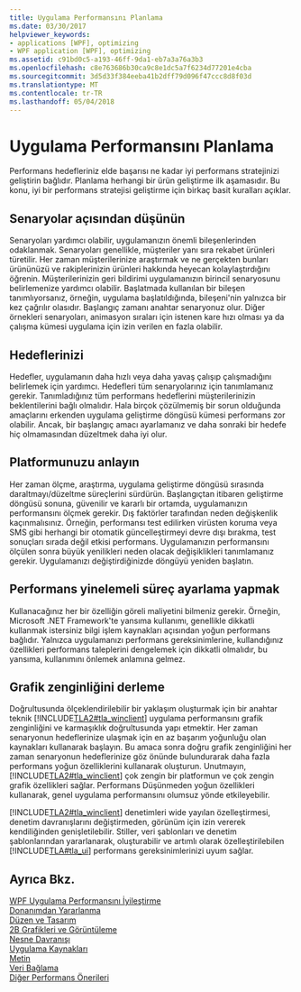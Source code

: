 ```yaml
---
title: Uygulama Performansını Planlama
ms.date: 03/30/2017
helpviewer_keywords:
- applications [WPF], optimizing
- WPF application [WPF], optimizing
ms.assetid: c91bd0c5-a193-46ff-9da1-eb7a3a76a3b3
ms.openlocfilehash: c8e763686b30ca9c8e1dc5a7f6234d77201e4cba
ms.sourcegitcommit: 3d5d33f384eeba41b2dff79d096f47ccc8d8f03d
ms.translationtype: MT
ms.contentlocale: tr-TR
ms.lasthandoff: 05/04/2018
---
```

# <a name="planning-for-application-performance"></a>Uygulama Performansını Planlama
Performans hedefleriniz elde başarısı ne kadar iyi performans stratejinizi geliştirin bağlıdır. Planlama herhangi bir ürün geliştirme ilk aşamasıdır. Bu konu, iyi bir performans stratejisi geliştirme için birkaç basit kuralları açıklar.  
  
## <a name="think-in-terms-of-scenarios"></a>Senaryolar açısından düşünün  
 Senaryoları yardımcı olabilir, uygulamanızın önemli bileşenlerinden odaklanmak. Senaryoları genellikle, müşteriler yanı sıra rekabet ürünleri türetilir. Her zaman müşterilerinize araştırmak ve ne gerçekten bunları ürününüzü ve rakiplerinizin ürünleri hakkında heyecan kolaylaştırdığını öğrenin. Müşterilerinizin geri bildirimi uygulamanızın birincil senaryosunu belirlemenize yardımcı olabilir. Başlatmada kullanılan bir bileşen tanımlıyorsanız, örneğin, uygulama başlatıldığında, bileşeni'nin yalnızca bir kez çağrılır olasıdır. Başlangıç zamanı anahtar senaryonuz olur. Diğer örnekleri senaryoları, animasyon sıraları için istenen kare hızı olması ya da çalışma kümesi uygulama için izin verilen en fazla olabilir.  
  
## <a name="define-goals"></a>Hedeflerinizi  
 Hedefler, uygulamanın daha hızlı veya daha yavaş çalışıp çalışmadığını belirlemek için yardımcı. Hedefleri tüm senaryolarınız için tanımlamanız gerekir. Tanımladığınız tüm performans hedeflerini müşterilerinizin beklentilerini bağlı olmalıdır. Hala birçok çözülmemiş bir sorun olduğunda amaçlarını erkenden uygulama geliştirme döngüsü kümesi performans zor olabilir. Ancak, bir başlangıç amacı ayarlamanız ve daha sonraki bir hedefe hiç olmamasından düzeltmek daha iyi olur.  
  
## <a name="understand-your-platform"></a>Platformunuzu anlayın  
 Her zaman ölçme, araştırma, uygulama geliştirme döngüsü sırasında daraltmayı/düzeltme süreçlerini sürdürün. Başlangıçtan itibaren geliştirme döngüsü sonuna, güvenilir ve kararlı bir ortamda, uygulamanızın performansını ölçmek gerekir. Dış faktörler tarafından neden değişkenlik kaçınmalısınız. Örneğin, performansı test edilirken virüsten koruma veya SMS gibi herhangi bir otomatik güncelleştirmeyi devre dışı bırakma, test sonuçları sırada değil etkisi performans. Uygulamanızın performansını ölçülen sonra büyük yenilikleri neden olacak değişiklikleri tanımlamanız gerekir. Uygulamanızı değiştirdiğinizde döngüyü yeniden başlatın.  
  
## <a name="make-performance-tuning-an-iterative-process"></a>Performans yinelemeli süreç ayarlama yapmak  
 Kullanacağınız her bir özelliğin göreli maliyetini bilmeniz gerekir. Örneğin, Microsoft .NET Framework'te yansıma kullanımı, genellikle dikkatli kullanmak istersiniz bilgi işlem kaynakları açısından yoğun performans bağlıdır. Yalnızca uygulamanızı performans gereksinimlerine, kullandığınız özellikleri performans taleplerini dengelemek için dikkatli olmalıdır, bu yansıma, kullanımını önlemek anlamına gelmez.  
  
## <a name="build-towards-graphical-richness"></a>Grafik zenginliğini derleme  
 Doğrultusunda ölçeklendirilebilir bir yaklaşım oluşturmak için bir anahtar teknik [!INCLUDE[TLA2#tla_winclient](../../../../includes/tla2sharptla-winclient-md.md)] uygulama performansını grafik zenginliğini ve karmaşıklık doğrultusunda yapı etmektir. Her zaman senaryonun hedeflerinize ulaşmak için en az başarım yoğunluğu olan kaynakları kullanarak başlayın. Bu amaca sonra doğru grafik zenginliğini her zaman senaryonun hedeflerinize göz önünde bulundurarak daha fazla performans yoğun özelliklerini kullanarak oluşturun. Unutmayın, [!INCLUDE[TLA2#tla_winclient](../../../../includes/tla2sharptla-winclient-md.md)] çok zengin bir platformun ve çok zengin grafik özellikleri sağlar. Performans Düşünmeden yoğun özellikleri kullanarak, genel uygulama performansını olumsuz yönde etkileyebilir.  
  
 [!INCLUDE[TLA2#tla_winclient](../../../../includes/tla2sharptla-winclient-md.md)] denetimleri wide yayılan özelleştirmesi, denetim davranışlarını değiştirmeden, görünüm için izin vererek kendiliğinden genişletilebilir. Stiller, veri şablonları ve denetim şablonlarından yararlanarak, oluşturabilir ve artımlı olarak özelleştirilebilen [!INCLUDE[TLA#tla_ui](../../../../includes/tlasharptla-ui-md.md)] performans gereksinimlerinizi uyum sağlar.  
  
## <a name="see-also"></a>Ayrıca Bkz.  
 [WPF Uygulama Performansını İyileştirme](../../../../docs/framework/wpf/advanced/optimizing-wpf-application-performance.md)  
 [Donanımdan Yararlanma](../../../../docs/framework/wpf/advanced/optimizing-performance-taking-advantage-of-hardware.md)  
 [Düzen ve Tasarım](../../../../docs/framework/wpf/advanced/optimizing-performance-layout-and-design.md)  
 [2B Grafikleri ve Görüntüleme](../../../../docs/framework/wpf/advanced/optimizing-performance-2d-graphics-and-imaging.md)  
 [Nesne Davranışı](../../../../docs/framework/wpf/advanced/optimizing-performance-object-behavior.md)  
 [Uygulama Kaynakları](../../../../docs/framework/wpf/advanced/optimizing-performance-application-resources.md)  
 [Metin](../../../../docs/framework/wpf/advanced/optimizing-performance-text.md)  
 [Veri Bağlama](../../../../docs/framework/wpf/advanced/optimizing-performance-data-binding.md)  
 [Diğer Performans Önerileri](../../../../docs/framework/wpf/advanced/optimizing-performance-other-recommendations.md)
